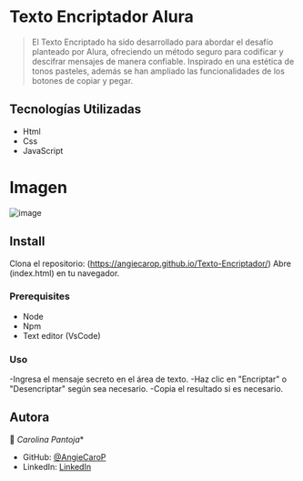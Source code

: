<a name="readme-top"></a>

# Texto Encriptador Alura

> El Texto Encriptado ha sido desarrollado para abordar el desafío planteado por Alura, ofreciendo un método seguro para codificar y descifrar mensajes de manera confiable. Inspirado en una estética de tonos pasteles, además se han ampliado las funcionalidades de los botones de copiar y pegar.

## Tecnologías Utilizadas

- Html
- Css
- JavaScript


# Imagen
![image](https://github.com/AngieCaroP/Texto-Encriptador/assets/164052307/f4376892-a159-4a3f-bb97-97a1a7b474c0)


## Install

Clona el repositorio: (https://angiecarop.github.io/Texto-Encriptador/)
Abre (index.html) en tu navegador.


### Prerequisites

- Node 
- Npm 
- Text editor (VsCode)


### Uso

-Ingresa el mensaje secreto en el área de texto.
-Haz clic en "Encriptar" o "Desencriptar" según sea necesario.
-Copia el resultado si es necesario.



## Autora

👤 *Carolina Pantoja**

- GitHub: [@AngieCaroP](https://github.com/AngieCaroP)
- LinkedIn: [LinkedIn](https://www.linkedin.com/in/carolina-pantoja-716184144/)


